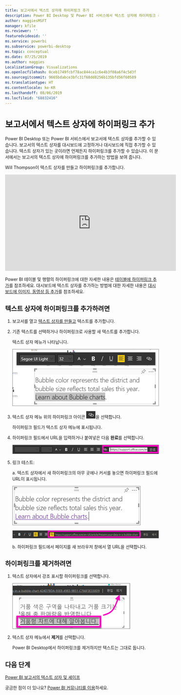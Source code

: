 ```yaml
---
title: 보고서에서 텍스트 상자에 하이퍼링크 추가
description: Power BI Desktop 및 Power BI 서비스에서 텍스트 상자에 하이퍼링크 추가
author: maggiesMSFT
manager: kfile
ms.reviewer: ''
featuredvideoid: ''
ms.service: powerbi
ms.subservice: powerbi-desktop
ms.topic: conceptual
ms.date: 07/25/2019
ms.author: maggies
LocalizationGroup: Visualizations
ms.openlocfilehash: 0ceb1749fcbf78ac844ca1c6e4b3f08a6f4c5d3f
ms.sourcegitcommit: 9665bdabce3bfc31f68dd8256b135bfd56f60589
ms.translationtype: HT
ms.contentlocale: ko-KR
ms.lasthandoff: 08/06/2019
ms.locfileid: "68832416"
---
```

# <a name="add-a-hyperlink-to-a-text-box-in-a-report"></a>보고서에서 텍스트 상자에 하이퍼링크 추가
Power BI Desktop 또는 Power BI 서비스에서 보고서에 텍스트 상자를 추가할 수 있습니다. 보고서의 텍스트 상자를 대시보드에 고정하거나 대시보드에 직접 추가할 수 있습니다. 텍스트 상자가 있는 곳이라면 언제든지 하이퍼링크를 추가할 수 있습니다. 이 문서에서는 보고서의 텍스트 상자에 하이퍼링크를 추가하는 방법을 보여 줍니다. 


Will Thompson이 텍스트 상자를 만들고 하이퍼링크를 추가합니다. 

<iframe width="560" height="315" src="https://www.youtube.com/embed/_3q6VEBhGew#t=0m55s" frameborder="0" allowfullscreen></iframe>

Power BI 테이블 및 행렬의 하이퍼링크에 대한 자세한 내용은 [테이블에 하이퍼링크 추가](power-bi-hyperlinks-in-tables.md)를 참조하세요. 대시보드에 텍스트 상자를 추가하는 방법에 대한 자세한 내용은 [대시보드에 이미지, 동영상 등 추가](service-dashboard-add-widget.md)를 참조하세요. 

## <a name="to-add-a-hyperlink-to-a-text-box"></a>텍스트 상자에 하이퍼링크를 추가하려면
1. 보고서를 열고 [텍스트 상자를 만들고](power-bi-reports-add-text-and-shapes.md) 텍스트를 추가합니다. 
2. 기존 텍스트를 선택하거나 하이퍼링크로 사용할 새 텍스트를 추가합니다. 

   텍스트 상자 메뉴가 나타납니다.
   
   ![텍스트 상자에서 텍스트 선택](media/service-add-hyperlink-to-text-box/power-bi-hyperlink-new.png)
3. 텍스트 상자 메뉴 위의 하이퍼링크 아이콘 ![텍스트 상자 메뉴 위](media/service-add-hyperlink-to-text-box/power-bi-hyperlink-icon.png)을 선택합니다.

   하이퍼링크 필드가 텍스트 상자 메뉴에 표시됩니다.

4. 하이퍼링크 필드에서 URL을 입력하거나 붙여넣은 다음 **완료**를 선택합니다.
   
   ![하이퍼링크 필드에 URL 입력 또는 붙여넣기](media/service-add-hyperlink-to-text-box/power-bi-add-link.png)
5. 링크 테스트:  

   a. 텍스트 상자에서 새 하이퍼링크의 아무 곳에나 커서를 놓으면 하이퍼링크 필드에 URL이 표시됩니다.  
     
      ![텍스트 상자의 하이퍼링크](media/service-add-hyperlink-to-text-box/power-bi-test-link.png)
   
      ![하이퍼링크 필드의 URL](media/service-add-hyperlink-to-text-box/power-bi-hyperlink-edit.png)

   b. 하이퍼링크 필드에서 페이지를 새 브라우저 창에서 열 URL을 선택합니다.

## <a name="to-remove-the-hyperlink"></a>하이퍼링크를 제거하려면
1. 텍스트 상자에서 강조 표시할 하이퍼링크를 선택합니다.
   
     ![하이퍼링크 제거](media/service-add-hyperlink-to-text-box/power-bi-hyperlink-remove.png)
2. 텍스트 상자 메뉴에서 **제거**를 선택합니다. 

   Power BI Desktop에서 하이퍼링크를 제거하지만 텍스트는 그대로 둡니다.

## <a name="next-steps"></a>다음 단계
[Power BI 보고서의 텍스트 상자 및 셰이프](power-bi-reports-add-text-and-shapes.md)

궁금한 점이 더 있나요? [Power BI 커뮤니티를 이용](http://community.powerbi.com/)하세요.

